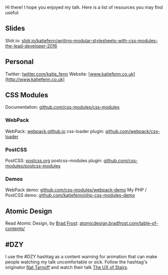 Hi there! I hope you enjoyed my talk. Here is a list of resources you may find useful:

## Slides
Slidr.io: [slidr.io/katiefenn/writing-modular-stylesheets-with-css-modules-the-lead-developer-2016](https://slidr.io/katiefenn/writing-modular-stylesheets-with-css-modules-the-lead-developer-2016)

## Personal
Twitter: [twitter.com/katie_fenn](http://twitter.com/katie_fenn)
Website: [www.katiefenn.co.uk](http://www.katiefenn.co.uk)

## CSS Modules
Documentation: [github.com/css-modules/css-modules](https://github.com/css-modules/css-modules)

### WebPack
WebPack: [webpack.github.io](https://webpack.github.io/)
css-loader plugin: [github.com/webpack/css-loader](https://github.com/webpack/css-loader)

### PostCSS
PostCSS: [postcss.org](http://postcss.org)
postcss-modules plugin: [github.com/css-modules/postcss-modules](https://github.com/css-modules/postcss-modules)

### Demos
WebPack demo: [github.com/css-modules/webpack-demo](https://github.com/css-modules/webpack-demo)
My PHP / PostCSS demo: [github.com/katiefenn/php-css-modules-demo](https://github.com/katiefenn/php-css-modules-demo)

## Atomic Design
Read Atomic Design, by [Brad Frost](https://twitter.com/brad_frost): [atomicdesign.bradfrost.com/table-of-contents/](http://atomicdesign.bradfrost.com/table-of-contents/)

## #DZY
I use the #DZY hashtag as a content warning for animation that can make people watching my talk uncomfortable or sick. Follow the hashtag's originator [Nat Tarnoff](https://twitter.com/nattarnoff) and watch their talk [The UX of Stairs](https://vimeo.com/110360523).
